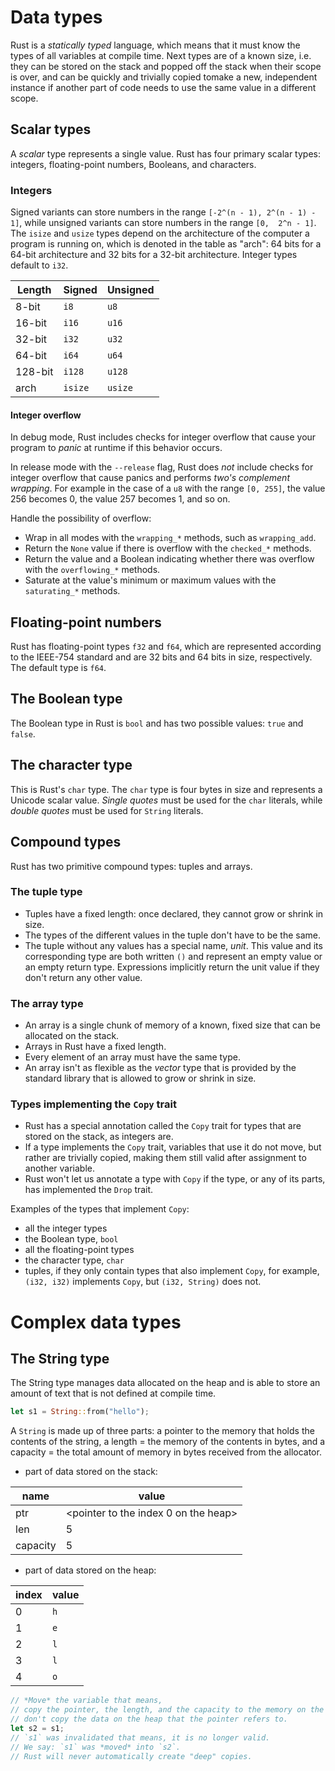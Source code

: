 # Data types

Rust is a *statically typed* language, which means that it must know the types of all variables at compile time.
Next types are of a known size, i.e. they can be stored on the stack and popped off the stack 
when their scope is over, and can be quickly and trivially copied tomake a new, independent instance 
if another part of code needs to use the same value in a different scope.

## Scalar types

A *scalar* type represents a single value.
Rust has four primary scalar types: integers, floating-point numbers, Booleans, and characters.

### Integers

Signed variants can store numbers in the range `[-2^(n - 1), 2^(n - 1) - 1]`, 
while unsigned variants can store numbers in the range `[0,  2^n - 1]`.
The `isize` and `usize` types depend on the architecture of the computer a program is running on, 
which is denoted in the table as "arch": 64 bits for a 64-bit architecture and 32 bits for a 32-bit architecture.
Integer types default to `i32`.

| Length  | Signed  | Unsigned |
|---------|---------|----------|
| 8-bit   | `i8`    | `u8`     |
| 16-bit  | `i16`   | `u16`    |
| 32-bit  | `i32`   | `u32`    |
| 64-bit  | `i64`   | `u64`    |  
| 128-bit | `i128`  | `u128`   |  
| arch    | `isize` | `usize`  |

#### Integer overflow

In debug mode, Rust includes checks for integer overflow that
cause your program to *panic* at runtime if this behavior occurs.

In release mode with the `--release` flag, Rust does *not* include checks for integer overflow that cause panics and
performs *two's complement wrapping*. For example in the case of a `u8` with the range `[0, 255]`, 
the value 256 becomes 0, the value 257 becomes 1, and so on.

Handle the possibility of overflow:
- Wrap in all modes with the `wrapping_*` methods, such as `wrapping_add`.
- Return the `None` value if there is overflow with the `checked_*` methods.
- Return the value and a Boolean indicating whether there was overflow with the `overflowing_*` methods.
- Saturate at the value's minimum or maximum values with the `saturating_*` methods.

## Floating-point numbers

Rust has floating-point types `f32` and `f64`, which are represented according to the IEEE-754 standard and 
are 32 bits and 64 bits in size, respectively.
The default type is `f64`.

## The Boolean type

The Boolean type in Rust is `bool` and has two possible values: `true` and `false`.

## The character type

This is Rust's `char` type.
The `char` type is four bytes in size and represents a Unicode scalar value.
*Single quotes* must be used for the `char` literals, while *double quotes* must be used for `String` literals.

## Compound types

Rust has two primitive compound types: tuples and arrays.

### The tuple type

- Tuples have a fixed length: once declared, they cannot grow or shrink in size.
- The types of the different values in the tuple don't have to be the same.
- The tuple without any values has a special name, *unit*. 
This value and its corresponding type are both written `()` and represent an empty value or an empty return type. 
Expressions implicitly return the unit value if they don't return any other value.

### The array type

- An array is a single chunk of memory of a known, fixed size that can be allocated on the stack.
- Arrays in Rust have a fixed length.
- Every element of an array must have the same type.
- An array isn't as flexible as the *vector* type that is
provided by the standard library that is allowed to grow or shrink in size.

### Types implementing the `Copy` trait

- Rust has a special annotation called the `Copy` trait for types 
that are stored on the stack, as integers are.
- If a type implements the `Copy` trait, variables that use it do not move, but rather
are trivially copied, making them still valid after assignment to another variable.
- Rust won't let us annotate a type with `Copy` if the type, or any of its parts, 
has implemented the `Drop` trait.

Examples of the types that implement `Copy`:
- all the integer types
- the Boolean type, `bool`
- all the floating-point types
- the character type, `char`
- tuples, if they only contain types that also implement `Copy`, for example,
`(i32, i32)` implements `Copy`, but `(i32, String)` does not.

# Complex data types

## The String type

The String type manages data allocated on the heap and 
is able to store an amount of text that is not defined at compile time.

```rust
let s1 = String::from("hello");
```

A `String` is made up of three parts: 
    a pointer to the memory that holds the contents of the string, 
    a length = the memory of the contents in bytes, and 
    a capacity = the total amount of memory in bytes received from the allocator.

- part of data stored on the stack:

| name     | value                                |
|----------|--------------------------------------|
| ptr      | <pointer to the index 0 on the heap> |
| len      | 5                                    |
| capacity | 5                                    |

- part of data stored on the heap:

| index | value |
|-------|-------|
| 0     | `h`   |
| 1     | `e`   |
| 2     | `l`   |
| 3     | `l`   |
| 4     | `o`   |


```rust
// *Move* the variable that means,
// copy the pointer, the length, and the capacity to the memory on the stack, and
// don't copy the data on the heap that the pointer refers to.
let s2 = s1;
// `s1` was invalidated that means, it is no longer valid.
// We say: `s1` was *moved* into `s2`.
// Rust will never automatically create "deep" copies.
```